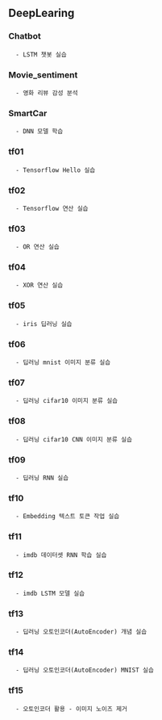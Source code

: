 ## DeepLearing

### Chatbot
```
  - LSTM 챗봇 실습
```

### Movie_sentiment
```
  - 영화 리뷰 감성 분석
```

### SmartCar
```
  - DNN 모델 학습
```

### tf01
```
  - Tensorflow Hello 실습
```

### tf02
```
  - Tensorflow 연산 실습
```

### tf03
```
  - OR 연산 실습
```

### tf04
```
  - XOR 연산 실습
```

### tf05
```
  - iris 딥러닝 실습
```

### tf06
```
  - 딥러닝 mnist 이미지 분류 실습
```

### tf07
```
  - 딥러닝 cifar10 이미지 분류 실습
```

### tf08
```
  - 딥러닝 cifar10 CNN 이미지 분류 실습
```

### tf09
```
  - 딥러닝 RNN 실습
```

### tf10
```
  - Embedding 텍스트 토큰 작업 실습
```

### tf11
```
  - imdb 데이터셋 RNN 학습 실습
```

### tf12
```
  - imdb LSTM 모델 실습
```

### tf13
```
  - 딥러닝 오토인코더(AutoEncoder) 개념 실습
```

### tf14
```
  - 딥러닝 오토인코더(AutoEncoder) MNIST 실습
```

### tf15
```
  - 오토인코더 활용 - 이미지 노이즈 제거
```
